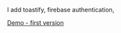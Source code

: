 I add toastify, firebase authentication, 

[Demo - first version](https://foodwarehouse-b9pth5klm.now.sh/)